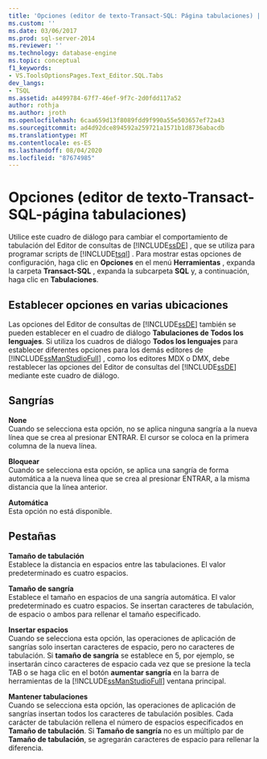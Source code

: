 ```yaml
---
title: 'Opciones (editor de texto-Transact-SQL: Página tabulaciones) | Microsoft Docs'
ms.custom: ''
ms.date: 03/06/2017
ms.prod: sql-server-2014
ms.reviewer: ''
ms.technology: database-engine
ms.topic: conceptual
f1_keywords:
- VS.ToolsOptionsPages.Text_Editor.SQL.Tabs
dev_langs:
- TSQL
ms.assetid: a4499784-67f7-46ef-9f7c-2d0fdd117a52
author: rothja
ms.author: jroth
ms.openlocfilehash: 6caa659d13f8089fdd9f990a55e503657ef72a43
ms.sourcegitcommit: ad4d92dce894592a259721a1571b1d8736abacdb
ms.translationtype: MT
ms.contentlocale: es-ES
ms.lasthandoff: 08/04/2020
ms.locfileid: "87674985"
---
```

# <a name="options-text-editor---transact-sql---tabs-page"></a>Opciones (editor de texto-Transact-SQL-página tabulaciones)
  Utilice este cuadro de diálogo para cambiar el comportamiento de tabulación del Editor de consultas de [!INCLUDE[ssDE](../includes/ssde-md.md)] , que se utiliza para programar scripts de [!INCLUDE[tsql](../includes/tsql-md.md)] . Para mostrar estas opciones de configuración, haga clic en **Opciones** en el menú **Herramientas** , expanda la carpeta **Transact-SQL** , expanda la subcarpeta **SQL** y, a continuación, haga clic en **Tabulaciones**.  
  
## <a name="setting-options-in-multiple-locations"></a>Establecer opciones en varias ubicaciones  
 Las opciones del Editor de consultas de [!INCLUDE[ssDE](../includes/ssde-md.md)] también se pueden establecer en el cuadro de diálogo **Tabulaciones de Todos los lenguajes**. Si utiliza los cuadros de diálogo **Todos los lenguajes** para establecer diferentes opciones para los demás editores de [!INCLUDE[ssManStudioFull](../includes/ssmanstudiofull-md.md)] , como los editores MDX o DMX, debe restablecer las opciones del Editor de consultas del [!INCLUDE[ssDE](../includes/ssde-md.md)] mediante este cuadro de diálogo.  
  
## <a name="indenting"></a>Sangrías  
 **None**  
 Cuando se selecciona esta opción, no se aplica ninguna sangría a la nueva línea que se crea al presionar ENTRAR. El cursor se coloca en la primera columna de la nueva línea.  
  
 **Bloquear**  
 Cuando se selecciona esta opción, se aplica una sangría de forma automática a la nueva línea que se crea al presionar ENTRAR, a la misma distancia que la línea anterior.  
  
 **Automática**  
 Esta opción no está disponible.  
  
## <a name="tabs"></a>Pestañas  
 **Tamaño de tabulación**  
 Establece la distancia en espacios entre las tabulaciones. El valor predeterminado es cuatro espacios.  
  
 **Tamaño de sangría**  
 Establece el tamaño en espacios de una sangría automática. El valor predeterminado es cuatro espacios. Se insertan caracteres de tabulación, de espacio o ambos para rellenar el tamaño especificado.  
  
 **Insertar espacios**  
 Cuando se selecciona esta opción, las operaciones de aplicación de sangrías solo insertan caracteres de espacio, pero no caracteres de tabulación. Si **tamaño de sangría** se establece en 5, por ejemplo, se insertarán cinco caracteres de espacio cada vez que se presione la tecla TAB o se haga clic en el botón **aumentar sangría** en la barra de herramientas de la [!INCLUDE[ssManStudioFull](../includes/ssmanstudiofull-md.md)] ventana principal.  
  
 **Mantener tabulaciones**  
 Cuando se selecciona esta opción, las operaciones de aplicación de sangrías insertan todos los caracteres de tabulación posibles. Cada carácter de tabulación rellena el número de espacios especificados en **Tamaño de tabulación**. Si **Tamaño de sangría** no es un múltiplo par de **Tamaño de tabulación**, se agregarán caracteres de espacio para rellenar la diferencia.  
  
  
